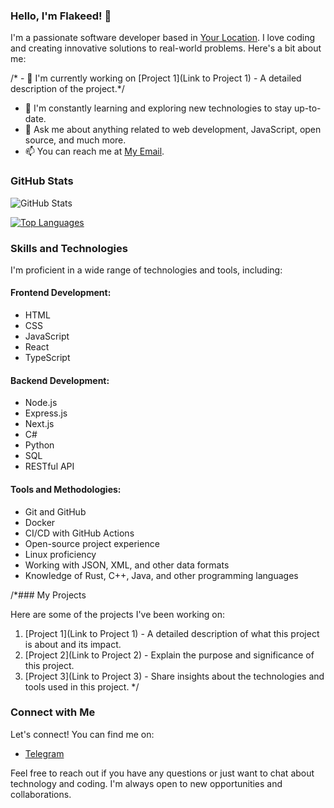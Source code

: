 ### Hello, I'm Flakeed! 👋

I'm a passionate software developer based in [Your Location](Odesa). I love coding and creating innovative solutions to real-world problems. Here's a bit about me:

/* - 🔭 I'm currently working on [Project 1](Link to Project 1) - A detailed description of the project.*/
- 🌱 I'm constantly learning and exploring new technologies to stay up-to-date.
- 💬 Ask me about anything related to web development, JavaScript, open source, and much more.
- 📫 You can reach me at [My Email](mailto:flakeeed@gmail.com).

### GitHub Stats

![GitHub Stats](https://github-readme-stats.vercel.app/api?flakeed=flakeed&show_icons=true&theme=dark)

[![Top Languages](https://github-readme-stats.vercel.app/api/top-langs/?username=flakeed&layout=compact&theme=dark)](https://github.com/anuraghazra/github-readme-stats)

### Skills and Technologies

I'm proficient in a wide range of technologies and tools, including:

#### Frontend Development:
- HTML
- CSS
- JavaScript
- React
- TypeScript

#### Backend Development:
- Node.js
- Express.js
- Next.js
- C#
- Python
- SQL
- RESTful API

#### Tools and Methodologies:
- Git and GitHub
- Docker
- CI/CD with GitHub Actions
- Open-source project experience
- Linux proficiency
- Working with JSON, XML, and other data formats
- Knowledge of Rust, C++, Java, and other programming languages

/*### My Projects

Here are some of the projects I've been working on:

1. [Project 1](Link to Project 1) - A detailed description of what this project is about and its impact.
2. [Project 2](Link to Project 2) - Explain the purpose and significance of this project.
3. [Project 3](Link to Project 3) - Share insights about the technologies and tools used in this project.
*/
### Connect with Me

Let's connect! You can find me on:
- [Telegram](https://t.me/flakeed)

Feel free to reach out if you have any questions or just want to chat about technology and coding. I'm always open to new opportunities and collaborations.
